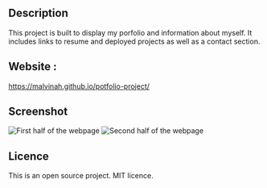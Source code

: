 ## Description

This project is built to display my porfolio and information about myself. It includes links to resume and deployed projects as well as a contact section.

## Website :

https://malvinah.github.io/potfolio-project/

## Screenshot

![First half of the webpage](./assets/images/portfolio-project1.png "Malvina's webpage 1")
![Second half of the webpage](./assets/images/portfolio-project2 "Malvina's webpage 2")

 
## Licence

This is an open source project. MIT licence.